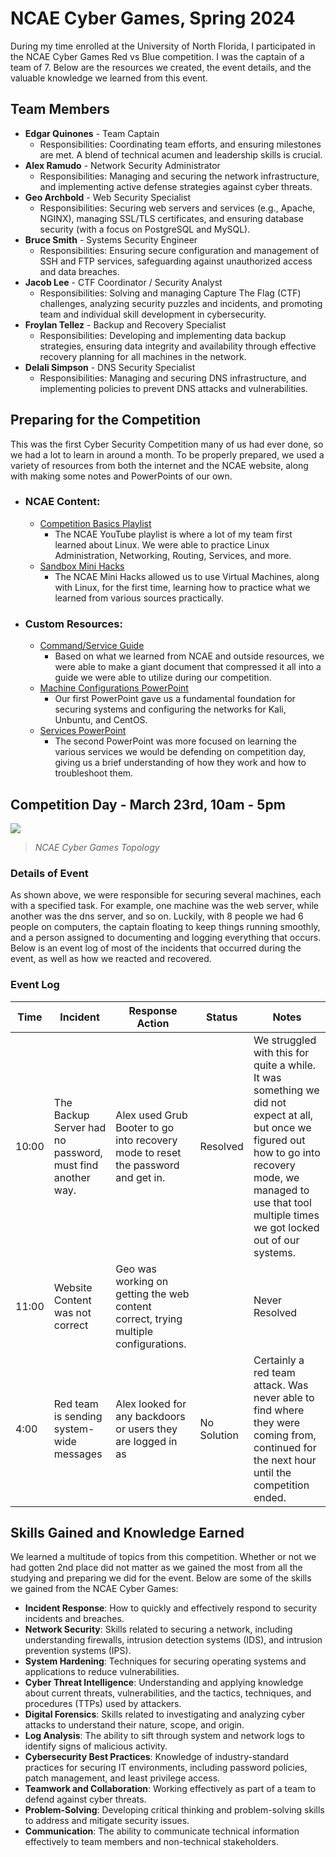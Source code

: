 # NCAE Cyber Games, Spring 2024
During my time enrolled at the University of North Florida, I participated in the NCAE Cyber Games Red vs Blue competition. I was the captain of a team of 7. Below are the resources we created, the event details, and the valuable knowledge we learned from this event. 
## Team Members
- **Edgar Quinones** - Team Captain
  - Responsibilities: Coordinating team efforts, and ensuring milestones are met. A blend of technical acumen and leadership skills is crucial.
- **Alex Ramudo** - Network Security Administrator
   - Responsibilities: Managing and securing the network infrastructure, and implementing active defense strategies against cyber threats.
- **Geo Archbold** - Web Security Specialist
   - Responsibilities: Securing web servers and services (e.g., Apache, NGINX), managing SSL/TLS certificates, and ensuring database security (with a focus on PostgreSQL and MySQL).
- **Bruce Smith** - Systems Security Engineer
   - Responsibilities: Ensuring secure configuration and management of SSH and FTP services, safeguarding against unauthorized access and data breaches.
- **Jacob Lee** - CTF Coordinator / Security Analyst
   - Responsibilities: Solving and managing Capture The Flag (CTF) challenges, analyzing security puzzles and incidents, and promoting team and individual skill development in cybersecurity.
- **Froylan Tellez** - Backup and Recovery Specialist
   - Responsibilities: Developing and implementing data backup strategies, ensuring data integrity and availability through effective recovery planning for all machines in the network.
- **Delali Simpson** - DNS Security Specialist
   - Responsibilities: Managing and securing DNS infrastructure, and implementing policies to prevent DNS attacks and vulnerabilities.

## Preparing for the Competition
This was the first Cyber Security Competition many of us had ever done, so we had a lot to learn in around a month. To be properly prepared, we used a variety of resources from both the internet and the NCAE website, along with making some notes and PowerPoints of our own.
- ### NCAE Content:
  - [Competition Basics Playlist](https://www.youtube.com/playlist?list=PLqux0fXsj7x3WYm6ZWuJnGC1rXQZ1018M)
    - The NCAE YouTube playlist is where a lot of my team first learned about Linux. We were able to practice Linux Administration, Networking, Routing, Services, and more. 
  - [Sandbox Mini Hacks](https://ui.sandbox.ncaecybergames.org/challenges)
    - The NCAE Mini Hacks allowed us to use Virtual Machines, along with Linux, for the first time, learning how to practice what we learned from various sources practically.
- ### Custom Resources:
  - [Command/Service Guide](https://docs.google.com/document/d/1XrNtJrgqn1LtroutYwVFUF1C5_BzhqNlThMmhYNokhs/edit)
    - Based on what we learned from NCAE and outside resources, we were able to make a giant document that compressed it all into a guide we were able to utilize during our competition. 
  - [Machine Configurations PowerPoint](https://docs.google.com/presentation/d/1HY_xXdgQ_eW-o6xLOcfd6rAkXAa1gjCJcTXOj9kxfWo/edit#slide=id.p)
    - Our first PowerPoint gave us a fundamental foundation for securing systems and configuring the networks for Kali, Unbuntu, and CentOS.
  - [Services PowerPoint](https://docs.google.com/presentation/d/16uhRGiZ3PHtEOM4jL6XqZ3qbtVnyW7YOP8q47wwn5VQ/edit#slide=id.p)
    - The second PowerPoint was more focused on learning the various services we would be defending on competition day, giving us a brief understanding of how they work and how to troubleshoot them. 
## Competition Day -  March 23rd, 10am - 5pm
![](https://ncaecybergames.org/_app/immutable/assets/topology.d995562d.png)
> _NCAE Cyber Games Topology_
### Details of Event
As shown above, we were responsible for securing several machines, each with a specified task. For example, one machine was the web server, while another was the dns server, and so on. Luckily, with 8 people we had 6 people on computers, the captain floating to keep things running smoothly, and a person assigned to documenting and logging everything that occurs. Below is an event log of most of the incidents that occurred during the event, as well as how we reacted and recovered. 
### Event Log
| Time  | Incident                                         | Response Action                                           | Status      | Notes                                                                                     |
|-------|--------------------------------------------------|-----------------------------------------------------------|-------------|-------------------------------------------------------------------------------------------|
| 10:00 | The Backup Server had no password, must find another way.              | Alex used Grub Booter to go into recovery mode to reset the password and get in.    | Resolved    | We struggled with this for quite a while. It was something we did not expect at all, but once we figured out how to go into recovery mode, we managed to use that tool multiple times we got locked out of our systems. 
| 11:00  | Website Content was not correct    | Geo was working on getting the web content correct, trying multiple configurations.         |   | Never Resolved | The web content they wanted was nothing we had ever seen before. This led us to try everything we could think of, researching, and trying multiple files, and yet we never figured it out.
| 4:00  | Red team is sending system-wide messages         | Alex looked for any backdoors or users they are logged in as | No Solution | Certainly a red team attack. Was never able to find where they were coming from, continued for the next hour until the competition ended. |

## Skills Gained and Knowledge Earned 
We learned a multitude of topics from this competition. Whether or not we had gotten 2nd place did not matter as we gained the most from all the studying and preparing we did for the event. Below are some of the skills we gained from the NCAE Cyber Games:
- **Incident Response**: How to quickly and effectively respond to security incidents and breaches.
- **Network Security**: Skills related to securing a network, including understanding firewalls, intrusion detection systems (IDS), and intrusion prevention systems (IPS).
- **System Hardening**: Techniques for securing operating systems and applications to reduce vulnerabilities.
- **Cyber Threat Intelligence**: Understanding and applying knowledge about current threats, vulnerabilities, and the tactics, techniques, and procedures (TTPs) used by attackers.
- **Digital Forensics**: Skills related to investigating and analyzing cyber attacks to understand their nature, scope, and origin.
- **Log Analysis**: The ability to sift through system and network logs to identify signs of malicious activity.
- **Cybersecurity Best Practices**: Knowledge of industry-standard practices for securing IT environments, including password policies, patch management, and least privilege access.
- **Teamwork and Collaboration**: Working effectively as part of a team to defend against cyber threats.
- **Problem-Solving**: Developing critical thinking and problem-solving skills to address and mitigate security issues.
- **Communication**: The ability to communicate technical information effectively to team members and non-technical stakeholders.
